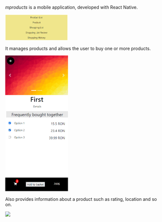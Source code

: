 *mproducts* is a mobile application, developed with React Native.

<div>
<a href="url"><img src="./homepage.png" width="200"></a>
</div>

It manages products and allows the user to buy one or more products.

<div>
<a href="url"><img src="./product-addToBasket.png" width="200"></a>
</div>

Also provides information about a product such as rating, location and so on.

<div>
<a href="url"><img src="./product-pageddToBasket.png" width="200"></a>
</div>

